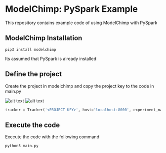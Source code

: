 # ModelChimp: PySpark Example

This repository contains example code of using ModelChimp with PySpark


## ModelChimp Installation


```shell
pip3 install modelchimp
```

Its assumed that PySpark is already installed


## Define the project

Create the project in modelchimp and copy the project key to the code in main.py

![alt text](https://docs.modelchimp.com/doc_project_definition.png )
![alt text](https://docs.modelchimp.com/doc_project_key.png )

```python
tracker = Tracker('<PROJECT KEY>', host='localhost:8000', experiment_name='MNIST Classification') #MODELCHIMP
```

## Execute the code
Execute the code with the following command

```bash
python3 main.py
```
